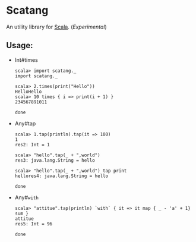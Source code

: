 Scatang
====================
An utility library for [Scala][scala]. (*Experimental*)

## Usage:
  * Int#times
    ~~~ { .scala }
    scala> import scatang._
    import scatang._

    scala> 2.times(print("Hello"))
    HelloHello
    scala> 10 times { i => print(i + 1) }
    234567891011

    done
    ~~~
    
  * Any#tap
    ~~~ { .scala }
    scala> 1.tap(println).tap(it => 100) 
    1
    res2: Int = 1

    scala> "hello".tap(_ + ",world")
    res3: java.lang.String = hello

    scala> "hello".tap(_ + ",world") tap print
    hellores4: java.lang.String = hello

    done
    ~~~
  * Any#`with`
    ~~~ { .scala }
    scala> "attitue".tap(println) `with` { it => it map { _ - 'a' + 1} sum }
    attitue
    res5: Int = 96

    done
    ~~~
    
[scala]: http://www.scala-lang.org

